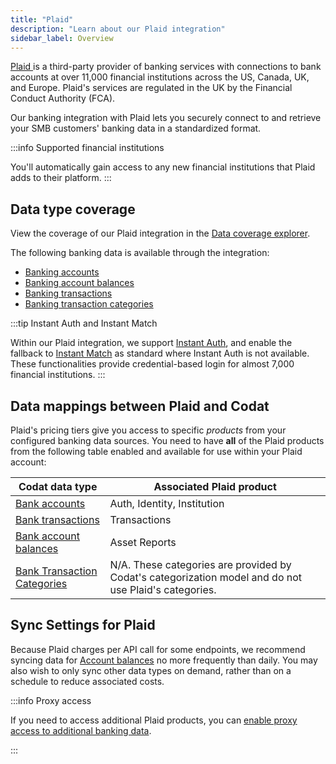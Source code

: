 ```yaml
---
title: "Plaid"
description: "Learn about our Plaid integration"
sidebar_label: Overview
---
```

<p>
<a class="external" href="https://plaid.com/" target="_blank">
  Plaid
</a> is a third-party provider of banking services with connections to bank accounts
at over 11,000 financial institutions across the US, Canada, UK, and Europe. Plaid's
services are regulated in the UK by the Financial Conduct Authority (FCA). </p>

Our banking integration with Plaid lets you securely connect to and retrieve your SMB customers' banking data in a standardized format.

:::info Supported financial institutions

You'll automatically gain access to any new financial institutions that Plaid adds to their platform.
:::

## Data type coverage

View the coverage of our Plaid integration in the <a className="external" href="https://knowledge.codat.io/supported-features/banking?view=tab-by-integration&integrationKey=suuo" target="_blank">Data coverage explorer</a>.

The following banking data is available through the integration:

- [Banking accounts](/banking-api#/schemas/Account)
- [Banking account balances](/banking-api#/schemas/AccountBalance)
- [Banking transactions](/banking-api#/schemas/Transactions)
- [Banking transaction categories](/banking-api#/schemas/TransactionCategory)

:::tip Instant Auth and Instant Match

Within our Plaid integration, we support [Instant Auth](https://plaid.com/docs/auth/coverage/instant/#instant-auth), and enable the fallback to [Instant Match](https://plaid.com/docs/auth/coverage/instant/#instant-match) as standard where Instant Auth is not available. These functionalities provide credential-based login for almost 7,000 financial institutions.
:::

## Data mappings between Plaid and Codat

Plaid's pricing tiers give you access to specific _products_ from your configured banking data sources. You need to have **all** of the Plaid products from the following table enabled and available for use within your Plaid account:

|Codat data type|Associated Plaid product|
|----|----|
|[Bank accounts](/banking-api#/schemas/Account)|Auth, Identity, Institution|
|[Bank transactions](/banking-api#/schemas/Transactions)|Transactions|
|[Bank account balances](/banking-api#/schemas/AccountBalance)|Asset Reports|
|[Bank Transaction Categories](/banking-api#/schemas/TransactionCategory)|N/A. These categories are provided by Codat's categorization model and do not use Plaid's categories.|

## Sync Settings for Plaid

Because Plaid charges per API call for some endpoints, we recommend syncing data for [Account balances](/banking-api#/schemas/AccountBalance) no more frequently than daily. You may also wish to only sync other data types on demand, rather than on a schedule to reduce associated costs.

:::info Proxy access

If you need to access additional Plaid products, you can [enable proxy access to additional banking data](/integrations/banking/proxy-access-banking-data).

:::
